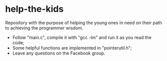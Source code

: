 # help-the-kids

Repository with the purpose of helping the young ones in need on their path to achieving the programmer wisdom.
- Follow "main.c", compile it with "gcc -lm" and run it as you read the code;
- Some helpful functions are implemented in "pointerutil.h";
- Leave any questions on the Facebook group.
